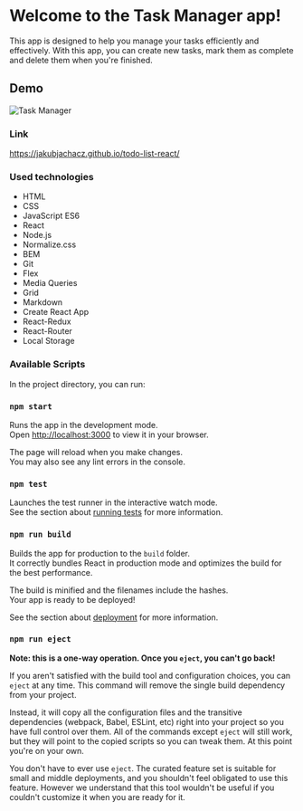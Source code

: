# Welcome to the Task Manager app!

This app is designed to help you manage your tasks efficiently and effectively. With this app, you can create new tasks, mark them as complete and delete them when you're finished.

## Demo
![Task Manager](https://media.giphy.com/media/v1.Y2lkPTc5MGI3NjExZGUzODMzOWE4ZTg0NDAzYjk0ZDFkYTIxNGQ0MTM5ZDdjNjVhZWQ3MiZjdD1n/0TzkccHFBFTepJm4vB/giphy.gif)

### Link

https://jakubjachacz.github.io/todo-list-react/

### Used technologies

- HTML
- CSS
- JavaScript ES6
- React
- Node.js
- Normalize.css
- BEM
- Git
- Flex
- Media Queries
- Grid
- Markdown
- Create React App
- React-Redux
- React-Router
- Local Storage

### Available Scripts

In the project directory, you can run:

### `npm start`

Runs the app in the development mode.\
Open [http://localhost:3000](http://localhost:3000) to view it in your browser.

The page will reload when you make changes.\
You may also see any lint errors in the console.

### `npm test`

Launches the test runner in the interactive watch mode.\
See the section about [running tests](https://facebook.github.io/create-react-app/docs/running-tests) for more information.

### `npm run build`

Builds the app for production to the `build` folder.\
It correctly bundles React in production mode and optimizes the build for the best performance.

The build is minified and the filenames include the hashes.\
Your app is ready to be deployed!

See the section about [deployment](https://facebook.github.io/create-react-app/docs/deployment) for more information.

### `npm run eject`

**Note: this is a one-way operation. Once you `eject`, you can't go back!**

If you aren't satisfied with the build tool and configuration choices, you can `eject` at any time. This command will remove the single build dependency from your project.

Instead, it will copy all the configuration files and the transitive dependencies (webpack, Babel, ESLint, etc) right into your project so you have full control over them. All of the commands except `eject` will still work, but they will point to the copied scripts so you can tweak them. At this point you're on your own.

You don't have to ever use `eject`. The curated feature set is suitable for small and middle deployments, and you shouldn't feel obligated to use this feature. However we understand that this tool wouldn't be useful if you couldn't customize it when you are ready for it.
